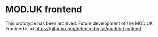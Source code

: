 # MOD.UK frontend

This prototype has been archived. Future development of the MOD.UK Frontend is at https://github.com/defencedigital/moduk-frontend.

